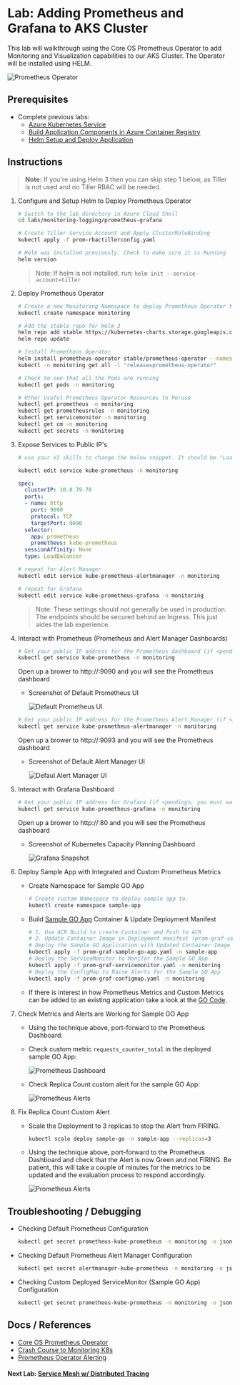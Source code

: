 # Lab: Adding Prometheus and Grafana to AKS Cluster

This lab will walkthrough using the Core OS Prometheus Operator to add Monitoring and Visualization capabilities to our AKS Cluster. The Operator will be installed using HELM.

![Prometheus Operator](img-prometheus-operator.png)

## Prerequisites

* Complete previous labs:
    * [Azure Kubernetes Service](../../create-aks-cluster/README.md)
    * [Build Application Components in Azure Container Registry](../../build-application/README.md)
    * [Helm Setup and Deploy Application](../../helm-setup-deploy/README.md)

## Instructions

>**Note:** If you're using Helm 3 then you can skip step 1 below, as Tiller is not used and no Tiller RBAC will be needed.

1. Configure and Setup Helm to Deploy Prometheus Operator

    ```bash
    # Switch to the lab directory in Azure Cloud Shell
    cd labs/monitoring-logging/prometheus-grafana
    ```

    ```bash
    # Create Tiller Service Account and Apply ClusterRoleBinding
    kubectl apply -f prom-rbactillerconfig.yaml

    # Helm was installed previously. Check to make sure it is Running
    helm version
    ```

    > Note: If helm is not installed, run: ```helm init --service-account=tiller```

2. Deploy Prometheus Operator

    ``` bash
    # Create a new Monitoring Namespace to deploy Prometheus Operator too
    kubectl create namespace monitoring
    
    # Add the stable repo for Helm 3
    helm repo add stable https://kubernetes-charts.storage.googleapis.com
    helm repo update
    
    # Install Prometheus Operator
    helm install prometheus-operator stable/prometheus-operator --namespace monitoring
    kubectl -n monitoring get all -l "release=prometheus-operator"
    
    # Check to see that all the Pods are running
    kubectl get pods -n monitoring
    
    # Other Useful Prometheus Operator Resources to Peruse
    kubectl get prometheus -n monitoring
    kubectl get prometheusrules -n monitoring
    kubectl get servicemonitor -n monitoring
    kubectl get cm -n monitoring
    kubectl get secrets -n monitoring
    ```

3. Expose Services to Public IP's

    ```bash
    # use your VI skills to change the below snippet. It should be "LoadBalancer" and not "ClusterIP"

    kubectl edit service kube-prometheus -n monitoring
    ```

    ```yaml
    spec:
      clusterIP: 10.0.79.78
      ports:
      - name: http
        port: 9090
        protocol: TCP
        targetPort: 9090
      selector:
        app: prometheus
        prometheus: kube-prometheus
      sessionAffinity: None
      type: LoadBalancer
    ```

    ```bash
    # repeat for Alert Manager
    kubectl edit service kube-prometheus-alertmanager -n monitoring
    ```

    ```bash
    # repeat for Grafana
    kubectl edit service kube-prometheus-grafana -n monitoring
    ```

    > Note: These settings should not generally be used in production. The endpoints should be secured behind an Ingress. This just aides the lab experience. 

4. Interact with Prometheus (Prometheus and Alert Manager Dashboards)

    ```bash
    # Get your public IP address for the Prometheus dashboard (if <pending>, you must wait...)
    kubectl get service kube-prometheus -n monitoring
    ```

    Open up a brower to http://<your-public-ip>:9090 and you will see the Prometheus dashboard

    * Screenshot of Default Prometheus UI

        ![Default Prometheus UI](img-prometheus-ui.png)

    ```bash
    # Get your public IP address for the Prometheus Alert Manager (if <pending>, you must wait...)
    kubectl get service kube-prometheus-alertmanager -n monitoring
    ```

    Open up a brower to http://<your-public-ip>:9093 and you will see the Prometheus dashboard

    * Screenshot of Default Alert Manager UI

        ![Defaul Alert Manager UI](img-alertmanager-ui.png)

5. Interact with Grafana Dashboard

    ```bash
    # Get your public IP address for Grafana (if <pending>, you must wait...)
    kubectl get service kube-prometheus-grafana -n monitoring
    ```

    Open up a brower to http://<your-public-ip>:80 and you will see the Prometheus dashboard

    * Screenshot of Kubernetes Capacity Planning Dashboard

        ![Grafana Snapshot](img-grafana-dashboard.png)

6. Deploy Sample App with Integrated and Custom Prometheus Metrics

    * Create Namespace for Sample GO App

        ```bash
        # Create custom Namespace to deploy sample app to.
        kubectl create namespace sample-app
        ```
    * Build [Sample GO App](../../../app/sample-go/README.md) Container & Update Deployment Manifest

        ```bash
        # 1. Use ACR Build to create Container and Push to ACR
        # 2. Update Container Image in Deployment manifest (prom-graf-sample-go-app.yaml) 
        # Deploy the Sample GO Application with Updated Container Image
        kubectl apply -f prom-graf-sample-go-app.yaml -n sample-app
        # Deploy the ServiceMonitor to Monitor the Sample GO App
        kubectl apply -f prom-graf-servicemonitor.yaml -n monitoring
        # Deploy the ConfigMap to Raise Alerts for the Sample GO App
        kubectl apply -f prom-graf-configmap.yaml -n monitoring
        ```
    * If there is interest in how Prometheus Metrics and Custom Metrics can be added to an existing application take a look at the [GO Code](../../../app/sample-go/app.go).

7. Check Metrics and Alerts are Working for Sample GO App

    * Using the technique above, port-forward to the Prometheus Dashboard.
    * Check custom metric `requests_counter_total` in the deployed sample GO App:

        ![Prometheus Dashboard](img-prometheus-dashboard.png)

    * Check Replica Count custom alert for the sample GO App:

        ![Prometheus Alerts](img-prometheus-alerts.png)

8. Fix Replica Count Custom Alert

    * Scale the Deployment to 3 replicas to stop the Alert from FIRING.

        ```bash
        kubectl scale deploy sample-go -n sample-app --replicas=3
        ```

    * Using the technique above, port-forward to the Prometheus Dashboard and check that the Alert is now Green and not FIRING. Be patient, this will take a couple of minutes for the metrics to be updated and the evaluation process to respond accordingly.

        ![Prometheus Alerts](img-prometheus-alerts-resolved.png)

## Troubleshooting / Debugging

* Checking Default Prometheus Configuration

    ```bash
    kubectl get secret prometheus-kube-prometheus -n monitoring -o json | jq -r '.data["prometheus.yaml"]' | base64 --decode
    ```

* Checking Default Prometheus Alert Manager Configuration

    ```bash
    kubectl get secret alertmanager-kube-prometheus -n monitoring -o json | jq -r '.data["alertmanager.yaml"]' | base64 --decode
    ```

* Checking Custom Deployed ServiceMonitor (Sample GO App) Configuration

    ```bash
    kubectl get secret prometheus-kube-prometheus -n monitoring -o json | jq -r '.data["prometheus.yaml"]' | base64 --decode | grep "sample-go"
    ```

## Docs / References

* [Core OS Prometheus Operator](https://github.com/coreos/prometheus-operator/blob/v0.17.0/Documentation/user-guides/getting-started.md)
* [Crash Course to Monitoring K8s](https://www.sumologic.com/blog/cloud/how-to-monitor-kubernetes/)
* [Prometheus Operator Alerting](https://github.com/coreos/prometheus-operator/blob/v0.17.0/Documentation/user-guides/alerting.md)

#### Next Lab: [Service Mesh w/ Distributed Tracing](../../servicemesh-tracing/README.md)
